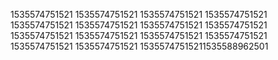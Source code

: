 1535574751521
1535574751521
1535574751521
1535574751521
1535574751521
1535574751521
1535574751521
1535574751521
1535574751521
1535574751521
1535574751521
1535574751521
1535574751521
1535574751521
15355747515211535588962501